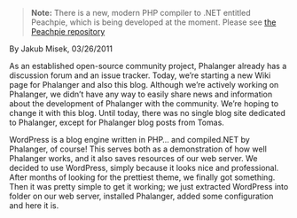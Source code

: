 > **Note:** There is a new, modern PHP compiler to .NET entitled Peachpie, which is being developed at the moment. Please see [the Peachpie repository](https://github.com/iolevel/peachpie)

By Jakub Misek, 03/26/2011

As an established open-source community project, Phalanger already has a discussion forum and an issue tracker. Today, we’re starting a new Wiki page for Phalanger and also this blog. Although we’re actively working on Phalanger, we didn’t have any way to easily share news and information about the development of Phalanger with the community. We’re hoping to change it with this blog.
Until today, there was no single blog site dedicated to Phalanger, except for Phalanger blog posts from Tomas.

WordPress is a blog engine written in PHP… and compiled.NET by Phalanger, of course! This serves both as a demonstration of how well Phalanger works, and it also saves resources of our web server.
We decided to use WordPress, simply because it looks nice and professional. After months of looking for the prettiest theme, we finally got something. Then it was pretty simple to get it working; we just extracted WordPress into folder on our web server, installed Phalanger, added some configuration and here it is.
